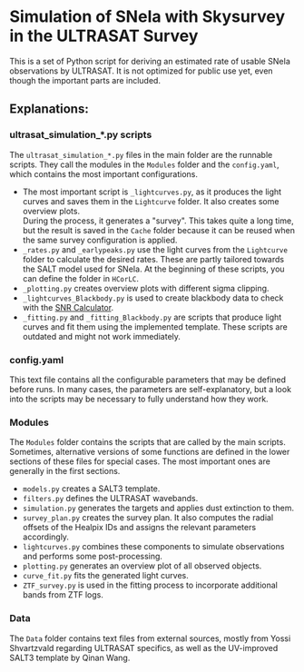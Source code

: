 # Simulation of SNeIa with Skysurvey in the ULTRASAT Survey

This is a set of Python script for deriving an estimated rate of usable SNeIa observations by ULTRASAT. It is not optimized for public use yet, even though the important parts are included.

## Explanations:

### ultrasat_simulation_*.py scripts
The `ultrasat_simulation_*.py` files in the main folder are the runnable scripts. They call the modules in the `Modules` folder and the `config.yaml`, which contains the most important configurations.

- The most important script is `_lightcurves.py`, as it produces the light curves and saves them in the `Lightcurve` folder. It also creates some overview plots.  
  During the process, it generates a "survey". This takes quite a long time, but the result is saved in the `Cache` folder because it can be reused when the same survey configuration is applied.
- `_rates.py` and `_earlypeaks.py` use the light curves from the `Lightcurve` folder to calculate the desired rates. These are partly tailored towards the SALT model used for SNeIa. At the beginning of these scripts, you can define the folder in `HCorLC`.
- `_plotting.py` creates overview plots with different sigma clipping.
- `_lightcurves_Blackbody.py` is used to create blackbody data to check with the [SNR Calculator](https://www.weizmann.ac.il/ultrasat/for-scientists/snr-calculator).
- `_fitting.py` and `_fitting_Blackbody.py` are scripts that produce light curves and fit them using the implemented template. These scripts are outdated and might not work immediately.

### config.yaml
This text file contains all the configurable parameters that may be defined before runs. In many cases, the parameters are self-explanatory, but a look into the scripts may be necessary to fully understand how they work.

### Modules
The `Modules` folder contains the scripts that are called by the main scripts. Sometimes, alternative versions of some functions are defined in the lower sections of these files for special cases. The most important ones are generally in the first sections.

- `models.py` creates a SALT3 template.
- `filters.py` defines the ULTRASAT wavebands.
- `simulation.py` generates the targets and applies dust extinction to them.
- `survey_plan.py` creates the survey plan. It also computes the radial offsets of the Healpix IDs and assigns the relevant parameters accordingly.
- `lightcurves.py` combines these components to simulate observations and performs some post-processing.
- `plotting.py` generates an overview plot of all observed objects.
- `curve_fit.py` fits the generated light curves.
- `ZTF_survey.py` is used in the fitting process to incorporate additional bands from ZTF logs.

### Data
The `Data` folder contains text files from external sources, mostly from Yossi Shvartzvald regarding ULTRASAT specifics, as well as the UV-improved SALT3 template by Qinan Wang.
